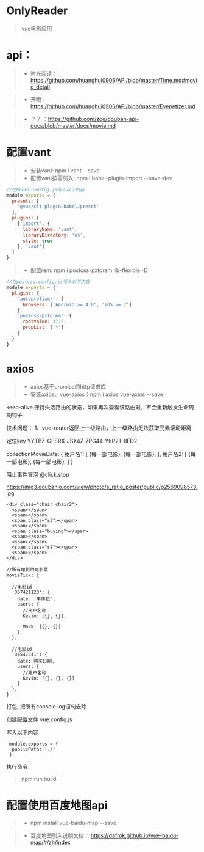 # OnlyReader
> vue电影应用

# api：

>- 时光阅读：https://github.com/huanghui0906/API/blob/master/Time.md#movie_detail
 
>- 开眼：https://github.com/huanghui0906/API/blob/master/Eyepetizer.md

>- ？？ ：https://github.com/zce/douban-api-docs/blob/master/docs/movie.md


# 配置vant
>- 安装vant: npm i vant --save
>- 配置vant按需引入: npm i babel-plugin-import --save-dev
```javascript
//在babel.config.js写入以下内容
module.exports = {
  presets: [
    '@vue/cli-plugin-babel/preset'
  ],
  plugins: [
    ['import', {
      libraryName: 'vant',
      libraryDirectory: 'es',
      style: true
    }, 'vant']
  ]
}
```
>- 配置rem: npm i postcss-pxtorem lib-flexible -D
```javascript
//在postcss.config.js写入以下内容
module.exports = {
  plugins: {
    'autoprefixer': {
      browsers: ['Android >= 4.0', 'iOS >= 7']
    },
    'postcss-pxtorem': {
      rootValue: 37.5,
      propList: ['*']
    }
  }
}
```

# axios
>- axios基于promise的http请求库
>- 安装axios、vue-axios：npm i axios vue-axios --save

keep-alive
保持失活路由的状态，如果再次查看该路由时，不会重新触发生命周期钩子


技术问题：
  1、vue-router返回上一级路由，上一级路由无法获取元素滚动距离

定位key
YYTBZ-GFSRX-JSX4Z-7PG44-Y6P2T-IIFD2


collectionMovieData: {
  用户名1: [
    {每一部电影},
    {每一部电影},
  ],
  用户名2: [
    {每一部电影},
    {每一部电影},
  ]
}

阻止事件冒泡
@click.stop

https://img3.doubanio.com/view/photo/s_ratio_poster/public/p2569098573.jpg

```
<div class="chair chair2">
  <span></span>
  <span></span>
  <span class="s3"></span>
  <span></span>
  <span class="buying"></span>
  <span></span>
  <span></span>
  <span class="s8"></span>
  <span></span>
</div>
```
```
//所有电影的电影票
movieTick: {

  //电影id
  '367421123': {
    date: '事件戳',
    users: {
      //用户名称
      Kevin: [{}, {}],

      Mark: [{}, {}]
    }
  },

  //电影id
  '36547241': {
    date: 购买日期,
    users: {
      //用户名称
      Kevin: [{}, {}, {}]
    }
  },
}
```

打包, 把所有console.log语句去除

创建配置文件
vue.config.js

写入以下内容
```
 module.exports = {
  publicPath: './'
 }
```

执行命令
> npm run build


# 配置使用百度地图api

>- npm install vue-baidu-map --save

>- 百度地图引入说明文档： https://dafrok.github.io/vue-baidu-map/#/zh/index